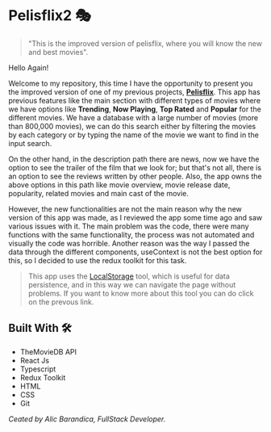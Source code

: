 # Pelisflix2 :performing_arts:
> "This is the improved version of pelisflix, where you will know the new and best movies".

Hello Again! 

Welcome to my repository, this time I have the opportunity to present you the improved version of one of my previous projects, **[Pelisflix](alicbm.github.io/pelisflix/ "Pelisflix")**. This app has previous features like the main section with different types of movies where we have options like **Trending**, **Now Playing**, **Top Rated** and **Popular** for the different movies. We have a database with a large number of movies (more than 800,000 movies), we can do this search either by filtering the movies by each category or by typing the name of the movie we want to find in the input search.

On the other hand, in the description path there are news, now we have the option to see the trailer of the film that we look for; but that's not all, there is an option to see the reviews written by other people. Also, the app owns the above options in this path like movie overview, movie release date, popularity, related movies and main cast of the movie.

However, the new functionalities are not the main reason why the new version of this app was made, as I reviewed the app some time ago and saw various issues with it. The main problem was the code, there were many functions with the same functionality, the process was not automated and visually the code was horrible. Another reason was the way I passed the data through the different components, useContext is not the best option for this, so I decided to use the redux toolkit for this task.

> This app uses the [LocalStorage](https://developer.mozilla.org/es/docs/Web/API/Window/localStorage "LocalStorage")  tool, which is useful for data persistence, and in this way we can navigate the page without problems. If you want to know more about this tool you can do click on the prevous link.


## Built With :hammer_and_wrench:

- TheMovieDB API 
- React Js
- Typescript
- Redux Toolkit
- HTML
- CSS
- Git

*Ceated by Alic Barandica, FullStack Developer.*
